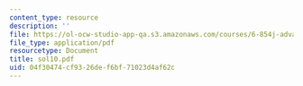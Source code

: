 ```yaml
---
content_type: resource
description: ''
file: https://ol-ocw-studio-app-qa.s3.amazonaws.com/courses/6-854j-advanced-algorithms-fall-2005/04f30474cf9326def6bf71023d4af62c_sol10.pdf
file_type: application/pdf
resourcetype: Document
title: sol10.pdf
uid: 04f30474-cf93-26de-f6bf-71023d4af62c
---
```

